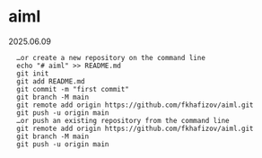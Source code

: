# aiml
2025.06.09

      …or create a new repository on the command line
      echo "# aiml" >> README.md
      git init
      git add README.md
      git commit -m "first commit"
      git branch -M main
      git remote add origin https://github.com/fkhafizov/aiml.git
      git push -u origin main
      …or push an existing repository from the command line
      git remote add origin https://github.com/fkhafizov/aiml.git
      git branch -M main
      git push -u origin main
